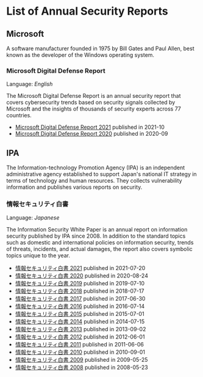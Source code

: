 # List of Annual Security Reports

## Microsoft

A software manufacturer founded in 1975 by Bill Gates and Paul Allen, best known as the developer of the Windows operating system.

### Microsoft Digital Defense Report

Language: *English*

The Microsoft Digital Defense Report is an annual security report that covers cybersecurity trends based on security signals collected by Microsoft and the insights of thousands of security experts across 77 countries.

- [Microsoft Digital Defense Report 2021](https://query.prod.cms.rt.microsoft.com/cms/api/am/binary/RWMFIi) published in 2021-10
- [Microsoft Digital Defense Report 2020](https://query.prod.cms.rt.microsoft.com/cms/api/am/binary/RWxPuf) published in 2020-09

## IPA

The Information-technology Promotion Agency (IPA) is an independent administrative agency established to support Japan's national IT strategy in terms of technology and human resources. They collects vulnerability information and publishes various reports on security.

### 情報セキュリティ白書

Language: *Japanese*

The Information Security White Paper is an annual report on information security published by IPA since 2008. In addition to the standard topics such as domestic and international policies on information security, trends of threats, incidents, and actual damages, the report also covers symbolic topics unique to the year.

- [情報セキュリティ白書 2021](https://www.ipa.go.jp/security/publications/hakusyo/2021.html) published in 2021-07-20
- [情報セキュリティ白書 2020](https://www.ipa.go.jp/security/publications/hakusyo/2020.html)  published in 2020-08-24
- [情報セキュリティ白書 2019](https://www.ipa.go.jp/security/publications/hakusyo/2019.html) published in 2019-07-10
- [情報セキュリティ白書 2018](https://www.ipa.go.jp/security/publications/hakusyo/2018.html) published in 2018-07-17 
- [情報セキュリティ白書 2017](https://www.ipa.go.jp/security/publications/hakusyo/2017.html) published in 2017-06-30
- [情報セキュリティ白書 2016](https://www.ipa.go.jp/security/publications/hakusyo/2016.html) published in 2016-07-14
- [情報セキュリティ白書 2015](https://www.ipa.go.jp/security/publications/hakusyo/2015.html) published in 2015-07-01
- [情報セキュリティ白書 2014](https://www.ipa.go.jp/security/publications/hakusyo/2014.html) published in 2014-07-15
- [情報セキュリティ白書 2013](https://www.ipa.go.jp/security/publications/hakusyo/2013.html) published in 2013-09-02
- [情報セキュリティ白書 2012](https://www.ipa.go.jp/security/publications/hakusyo/2012/hakusho2012.html) published in 2012-06-01
- [情報セキュリティ白書 2011](https://www.ipa.go.jp/security/publications/hakusyo/2011/hakusho2011.html) published in 2011-06-06
- [情報セキュリティ白書 2010](https://www.ipa.go.jp/security/publications/hakusyo/2010/hakusho2010.html) published in 2010-09-01
- [情報セキュリティ白書 2009](https://www.ipa.go.jp/security/publications/hakusyo/2009/hakusho2009.html)  published in 2009-05-25
- [情報セキュリティ白書 2008](https://www.ipa.go.jp/security/publications/hakusyo/2008/hakusho2008.html) published in 2008-05-23
